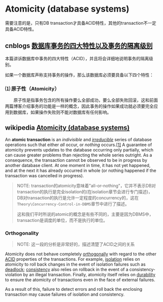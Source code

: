 # Atomicity (database systems)

需要注意的是，只有DB transaction才具备ACID特性，其他的transaction不一定具备ACID特性。

## cnblogs [数据库事务的四大特性以及事务的隔离级别](https://www.cnblogs.com/fjdingsd/p/5273008.html)

本篇讲诉数据库中事务的四大特性（ACID），并且将会详细地说明事务的隔离级别。

如果一个数据库声称支持事务的操作，那么该数据库必须要具备以下四个特性：

### ⑴ 原子性（Atomicity）

　　原子性是指事务包含的所有操作要么全部成功，要么全部失败回滚，这和前面两篇博客介绍事务的功能是一样的概念，因此事务的操作如果成功就必须要完全应用到数据库，如果操作失败则不能对数据库有任何影响。

## wikipedia [Atomicity (database systems)](http://en.wiki.sxisa.org/wiki/Atomicity_(database_systems))

An **atomic transaction** is an *indivisible* and *[irreducible](http://en.wiki.sxisa.org/wiki/Irreducibility)* series of database operations such that either *all* occur, or *nothing* occurs.[[1\]](http://en.wiki.sxisa.org/wiki/Atomicity_(database_systems)#cite_note-1) A guarantee of atomicity prevents updates to the database occurring only partially, which can cause greater problems than rejecting the whole series outright. As a consequence, the transaction cannot be observed to be in progress by another database client. At one moment in time, it has not yet happened, and at the next it has already occurred in whole (or nothing happened if the transaction was cancelled in progress).

> NOTE: transaction的atomicity意味着"all-or-nothing"，它并不表示DB对transaction的执行是完全isolation的(在isolation章节会进行专门描述)，DB对transaction的执行是允许一定程度的concurrency的，这在`Theory\Concurrency-Control-in-DBMS`章节中进行了描述。
>
> 这和我们平时所说的atomic的概念是有些不同的，主要是因为DBMS中，transaction是调度的单位，而不是执行的单位。





### Orthogonality

> NOTE: 这一段的分析是非常好的，描述清楚了ACID之间的关系

Atomicity does not behave completely [orthogonally](http://en.wiki.sxisa.org/wiki/Orthogonal_(computing)) with regard to the other [ACID](http://en.wiki.sxisa.org/wiki/ACID) properties of the transactions. For example, [isolation](http://en.wiki.sxisa.org/wiki/Isolation_(database_systems)) relies on atomicity to roll back changes in the event of isolation failures such as [deadlock](http://en.wiki.sxisa.org/wiki/Deadlock); [consistency](http://en.wiki.sxisa.org/wiki/Consistency_(database_systems)) also relies on rollback in the event of a consistency-violation by an illegal transaction. Finally, atomicity itself relies on [durability](http://en.wiki.sxisa.org/wiki/Durability_(database_systems)) to ensure the atomicity of transactions even in the face of external failures.

As a result of this, failure to detect errors and roll back the enclosing transaction may cause failures of isolation and consistency.
